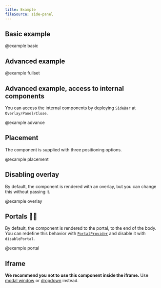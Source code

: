 ```yaml
---
title: Example
fileSource: side-panel
---
```


## Basic example

@example basic

## Advanced example

@example fullset

## Advanced example, access to internal components

You can access the internal components by deploying `SideBar` at `Overlay/Panel/Close`.

@example advance

## Placement

The component is supplied with three positioning options.

@example placement

## Disabling overlay

By default, the component is rendered with an overlay, but you can change this without passing it.

@example overlay

## Portals 🧙🏻‍

By default, the component is rendered to the portal, to the end of the body. You can redefine this behavior with [`PortalProvider`](/utils/portal/) and disable it with `disablePortal`.

@example portal

## Iframe

**We recommend you not to use this component inside the iframe.** Use [modal window](/components/modal/) or [dropdown](/components/dropdown/) instead.
